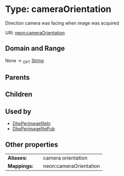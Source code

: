 
# Type: cameraOrientation


Direction camera was facing when image was acquired

URI: [neon:cameraOrientation](https://data.neonscience.org/cameraOrientation)


## Domain and Range

None ->  <sub>OPT</sub> [String](types/String.md)

## Parents


## Children


## Used by

 * [DhpPerimagefileIn](DhpPerimagefileIn.md)
 * [DhpPerimagefilePub](DhpPerimagefilePub.md)

## Other properties

|  |  |  |
| --- | --- | --- |
| **Aliases:** | | camera orientation |
| **Mappings:** | | neon:cameraOrientation |

